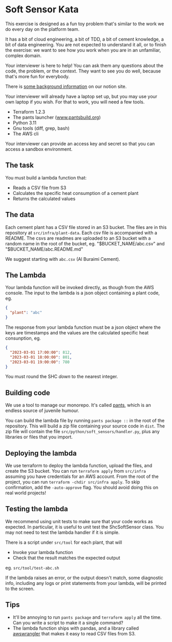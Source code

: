 # Soft Sensor Kata

This exercise is designed as a fun toy problem that's similar to the work we do every day on the platform team.

It has a bit of cloud engineering, a bit of TDD, a bit of cement knowledge, a bit of data engineering. You are not expected to understand it all, or to finish the exercise: we want to see how you work when you are in an unfamiliar, complex domain.

Your interviewer is here to help! You can ask them any questions about the code, the problem, or the context. They want to see you do well, because that's more fun for everybody.

There is [some background information](https://carbonre.notion.site/SHC-1ae57d5bd89d80ac8c8bfcf85f264c4e?pvs=74) on our notion site.

Your interviewer will already have a laptop set up, but you may use your own laptop if you wish. For that to work, you will need a few tools.

* Terraform 1.2.3
* The pants launcher (www.pantsbuild.org)
* Python 3.11
* Gnu tools (diff, grep, bash)
* The AWS cli

Your interviewer can provide an access key and secret so that you can access a sandbox environment.

## The task

You must build a lambda function that:

* Reads a CSV file from S3
* Calculates the specific heat consumption of a cement plant
* Returns the calculated values

## The data

Each cement plant has a CSV file stored in an S3 bucket. The files are in this repository at `src/infra/plant-data`.
Each csv file is accompanied with a README. 
The csvs are readmes are uploaded to an S3 bucket with a random name in the root of the bucket, eg. "$BUCKET_NAME/abc.csv" and "$BUCKET_NAME/abc.README.md"

We suggest starting with `abc.csv` (Al Buraimi Cement).

## The Lambda

Your lambda function will be invoked directly, as though from the AWS console.
The input to the lambda is a json object containing a plant code, eg.

``` json
{
  "plant": "abc"
}
```

The response from your lambda function must be a json object where the keys are timestamps and the values are the calculated specific heat consunption, eg.

``` json
{ 
  "2023-03-01 17:00:00": 812, 
  "2023-03-01 18:00:00": 801, 
  "2023-03-01 19:00:00": 780
}
```

You must round the SHC _down_ to the nearest integer.

## Building code

We use a tool to manage our monorepo. It's called [pants](www.pantsbuild.org), which is an endless source of juvenile humour.

You can build the lambda file by running `pants package ::` in the root of the repository. This will build a zip file containing your source code in `dist`. The zip file will contain the file `src/python/soft_sensors/handler.py`, plus any libraries or files that you import.

## Deploying the lambda

We use terraform to deploy the lambda function, upload the files, and create the S3 bucket.
You can run `terraform apply` from `src/infra` assuming you have credentials for an AWS account.
From the root of the project, you can run `terraform -chdir src/infra apply`. To skip confirmation, add the `-auto-approve` flag. You should avoid doing this on real world projects!

## Testing the lambda

We recommend using unit tests to make sure that your code works as expected. In particular, it is useful to unit test the ShcSoftSensor class. You may not need to test the lambda handler if it is simple.

There is a script under `src/tool` for each plant, that will

* Invoke your lambda function
* Check that the result matches the expected output

eg. `src/tool/test-abc.sh`

If the lambda raises an error, or the output doesn't match, some diagnostic info, including any logs or print statements from your lambda, will be printed to the screen.

## Tips

* It'll be annoying to run `pants package` and `terraform apply` all the time. Can you write a script to make it a single command?
* The lambda function ships with pandas, and a library called [awswrangler](https://aws-sdk-pandas.readthedocs.io/en/latest/stubs/awswrangler.s3.read_csv.html) that makes it easy to read CSV files from S3.
